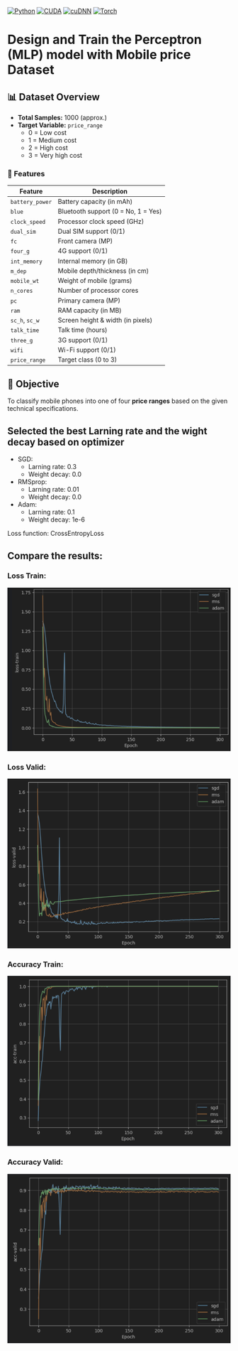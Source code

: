 [![Python](https://img.shields.io/badge/Python%203.11.9-red?logo=python&logoColor=fff)](#)
[![CUDA](https://img.shields.io/badge/CUDA_Toolkit-12.8-blue)](#)
[![cuDNN](https://img.shields.io/badge/cuDNN-9.8.0-blue)](#)
[![Torch](https://img.shields.io/badge/Torch-2.7.1_cuda128-blue)](#)

# Design and Train the **Perceptron (MLP)** model with **Mobile price** Dataset

## 📊 Dataset Overview

- **Total Samples:** 1000 (approx.)
- **Target Variable:** `price_range`
    - 0 = Low cost
    - 1 = Medium cost
    - 2 = High cost
    - 3 = Very high cost

### 🧩 Features

| Feature         | Description                         |
|-----------------|-------------------------------------|
| `battery_power` | Battery capacity (in mAh)           |
| `blue`          | Bluetooth support (0 = No, 1 = Yes) |
| `clock_speed`   | Processor clock speed (GHz)         |
| `dual_sim`      | Dual SIM support (0/1)              |
| `fc`            | Front camera (MP)                   |
| `four_g`        | 4G support (0/1)                    |
| `int_memory`    | Internal memory (in GB)             |
| `m_dep`         | Mobile depth/thickness (in cm)      |
| `mobile_wt`     | Weight of mobile (grams)            |
| `n_cores`       | Number of processor cores           |
| `pc`            | Primary camera (MP)                 |
| `ram`           | RAM capacity (in MB)                |
| `sc_h`, `sc_w`  | Screen height & width (in pixels)   |
| `talk_time`     | Talk time (hours)                   |
| `three_g`       | 3G support (0/1)                    |
| `wifi`          | Wi-Fi support (0/1)                 |
| `price_range`   | Target class (0 to 3)               |

## 🎯 Objective

To classify mobile phones into one of four **price ranges** based on the given technical specifications.

## Selected the best Larning rate and the wight decay based on optimizer

* SGD:
    - Larning rate: 0.3
    - Weight decay: 0.0
* RMSprop:
    - Larning rate: 0.01
    - Weight decay: 0.0
* Adam:
    - Larning rate: 0.1
    - Weight decay: 1e-6

Loss function: CrossEntropyLoss

## Compare the results:

### Loss Train:

![Loss_Train.png](documentation/Loss_Train.png)

### Loss Valid:

![Loss_Valid.png](documentation/Loss_Valid.png)

### Accuracy Train:

![Accuracy_Train.png](documentation/Accuracy_Train.png)

### Accuracy Valid:

![Accuracy_Valid.png](documentation/Accuracy_Valid.png)
